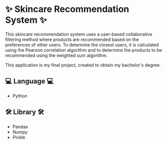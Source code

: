 <h1>✨ Skincare Recommendation System ✨</h1>
This skincare recommendation system uses a user-based collaborative filtering method where products are recommended based on the preferences of other users. To determine the closest users, it is calculated using the Pearson correlation algorithm and to determine the products to be recommended using the weighted sum algorithm.

<p>This application is my final project, created to obtain my bachelor's degree.</p>

<h2>💻 Language 💻 </h2>

- Python
  
<h2>🛠️ Library 🛠️ </h2>

- Pandas
- Numpy
- Pickle
